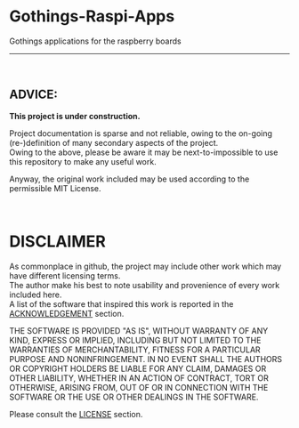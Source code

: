 # Gothings-Raspi-Apps

Gothings applications for the raspberry boards
<br />  

----
<br />

ADVICE:
----  

**This project is under construction.**  

Project documentation is sparse and not reliable, owing to the on-going (re-)definition of many secondary aspects of the project.  
Owing to the above, please be aware it may be next-to-impossible to use this repository to make any useful work.  

Anyway, the original work included may be used according to the permissible MIT License.  


<br />

# DISCLAIMER
As commonplace in github, the project may include other work which may have different licensing terms.  
The author make his best to note usability and provenience of every work included here.  
A list of the software that inspired this work is reported in the [ACKNOWLEDGEMENT](https://github.com/fpirri/gothings-raspi-apps/blob/master/ACKNOWLEDGEMENT.md) section.  
  
THE SOFTWARE IS PROVIDED "AS IS", WITHOUT WARRANTY OF ANY KIND, EXPRESS OR
IMPLIED, INCLUDING BUT NOT LIMITED TO THE WARRANTIES OF MERCHANTABILITY,
FITNESS FOR A PARTICULAR PURPOSE AND NONINFRINGEMENT. IN NO EVENT SHALL THE
AUTHORS OR COPYRIGHT HOLDERS BE LIABLE FOR ANY CLAIM, DAMAGES OR OTHER
LIABILITY, WHETHER IN AN ACTION OF CONTRACT, TORT OR OTHERWISE, ARISING FROM,
OUT OF OR IN CONNECTION WITH THE SOFTWARE OR THE USE OR OTHER DEALINGS IN THE
SOFTWARE.

Please consult the [LICENSE](https://github.com/fpirri/gothings-raspi-apps/blob/master/LICENSE) section.

